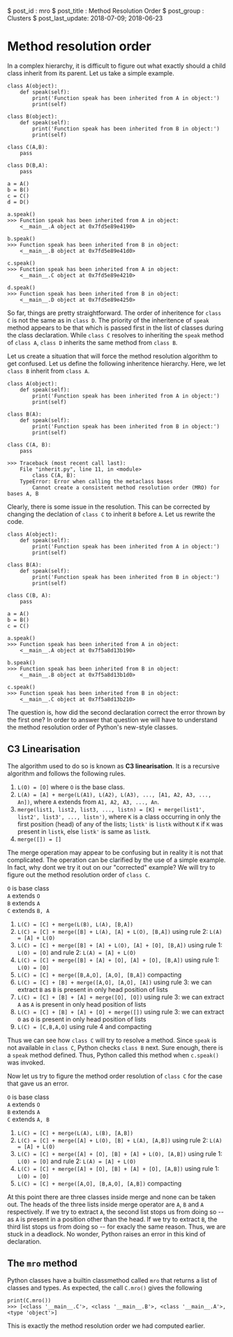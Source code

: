 $ post_id : mro
$ post_title : Method Resolution Order
$ post_group : Clusters
$ post_last_update: 2018-07-09; 2018-06-23

# Method resolution order

In a complex hierarchy, it is difficult to figure out what exactly should a child class inherit from its parent. Let us take a simple example.

    class A(object):
        def speak(self):
            print('Function speak has been inherited from A in object:')
            print(self)

    class B(object):
        def speak(self):
            print('Function speak has been inherited from B in object:')
            print(self)

    class C(A,B):
        pass

    class D(B,A):
        pass

    a = A()
    b = B()
    c = C()
    d = D()

    a.speak()
    >>> Function speak has been inherited from A in object:
        <__main__.A object at 0x7fd5e89e4190>

    b.speak()
    >>> Function speak has been inherited from B in object:
        <__main__.B object at 0x7fd5e89e41d0>

    c.speak()
    >>> Function speak has been inherited from A in object:
        <__main__.C object at 0x7fd5e89e4210>

    d.speak()
    >>> Function speak has been inherited from B in object:
        <__main__.D object at 0x7fd5e89e4250>

So far, things are pretty straightforward. The order of inheritence for `class C` is not the same as in `class D`. The priority of the inheritence of `speak` method appears to be that which is passed first in the list of classes during the class declaration. While `class C` resolves to inheriting the `speak` method of `class A`, `class D` inherits the same method from `class B`.

Let us create a situation that will force the method resolution algorithm to get confused. Let us define the following inheritence hierarchy. Here, we let `class B` inherit from `class A`.

    class A(object):
        def speak(self):
            print('Function speak has been inherited from A in object:')
            print(self)

    class B(A):
        def speak(self):
            print('Function speak has been inherited from B in object:')
            print(self)

    class C(A, B):
        pass

    >>> Traceback (most recent call last):
        File "inherit.py", line 11, in <module>
            class C(A, B):
        TypeError: Error when calling the metaclass bases
            Cannot create a consistent method resolution order (MRO) for bases A, B

Clearly, there is some issue in the resolution. This can be corrected by changing the declation of `class C` to inherit `B` before `A`. Let us rewrite the code.

    class A(object):
        def speak(self):
            print('Function speak has been inherited from A in object:')
            print(self)

    class B(A):
        def speak(self):
            print('Function speak has been inherited from B in object:')
            print(self)

    class C(B, A):
        pass

    a = A()
    b = B()
    c = C()

    a.speak()
    >>> Function speak has been inherited from A in object:
        <__main__.A object at 0x7f5a8d13b190>

    b.speak()
    >>> Function speak has been inherited from B in object:
        <__main__.B object at 0x7f5a8d13b1d0>

    c.speak()
    >>> Function speak has been inherited from B in object:
        <__main__.C object at 0x7f5a8d13b210>

The question is, how did the second declaration correct the error thrown by the first one? In order to answer that question we will have to understand the method resolution order of Python's new-style classes.

## C3 Linearisation

The algorithm used to do so is known as **C3 linearisation**. It is a recursive algorithm and follows the following rules.

1. `L(O) = [O]` where `O` is the base class.
2. `L(A) = [A] + merge(L(A1), L(A2), L(A3), ..., [A1, A2, A3, ..., An])`, where `A` extends from `A1, A2, A3, ..., An`.
3. `merge(list1, list2, list3, ..., listn) = [K] + merge(list1', list2', list3', ..., listn')`, where `K` is a class occurring in only the first position (head) of any of the lists; `listk'` is `listk` without `K` if `K` was present in `listk`, else `listk'` is same as `listk`.
4. `merge([]) = []`

The merge operation may appear to be confusing but in reality it is not that complicated. The operation can be clarified by the use of a simple example. In fact, why dont we try it out on our "corrected" example? We will try to figure out the method resolution order of `class C`.

`O` is base class  
`A` extends `O`  
`B` extends `A`  
`C` extends `B, A`

1. `L(C) = [C] + merge(L(B), L(A), [B,A])`  
2. `L(C) = [C] + merge([B] + L(A), [A] + L(O), [B,A])` using rule 2: `L(A) = [A] + L(O)`  
3. `L(C) = [C] + merge([B] + [A] + L(O), [A] + [O], [B,A])` using rule 1: `L(O) = [O]` and rule 2: `L(A) = [A] + L(O)`  
4. `L(C) = [C] + merge([B] + [A] + [O], [A] + [O], [B,A])` using rule 1: `L(O) = [O]`  
5. `L(C) = [C] + merge([B,A,O], [A,O], [B,A])` compacting  
6. `L(C) = [C] + [B] + merge([A,O], [A,O], [A])` using rule 3: we can extract `B` as `B` is present in only head position of lists  
7. `L(C) = [C] + [B] + [A] + merge([O], [O])` using rule 3: we can extract `A` as `A` is present in only head position of lists  
8. `L(C) = [C] + [B] + [A] + [O] + merge([])`  using rule 3: we can extract `O` as `O` is present in only head position of lists  
9. `L(C) = [C,B,A,O]` using rule 4 and compacting  

Thus we can see how `class C` will try to resolve a method. Since `speak` is not available in `class C`, Python checks `class B` next. Sure enough, there is a `speak` method defined. Thus, Python called this method when `c.speak()` was invoked.

Now let us try to figure the method order resolution of `class C` for the case that gave us an error.

`O` is base class  
`A` extends `O`  
`B` extends `A`  
`C` extends `A, B`

1. `L(C) = [C] + merge(L(A), L(B), [A,B])`  
2. `L(C) = [C] + merge([A] + L(O), [B] + L(A), [A,B])` using rule 2: `L(A) = [A] + L(O)`  
3. `L(C) = [C] + merge([A] + [O], [B] + [A] + L(O), [A,B])` using rule 1: `L(O) = [O]` and rule 2: `L(A) = [A] + L(O)`  
4. `L(C) = [C] + merge([A] + [O], [B] + [A] + [O], [A,B])` using rule 1: `L(O) = [O]`  
5. `L(C) = [C] + merge([A,O], [B,A,O], [A,B])` compacting  

At this point there are three classes inside merge and none can be taken out. The heads of the three lists inside merge operator are `A`, `B` and `A` respectively. If we try to extract `A`, the second list stops us from doing so -- as `A` is present in a position other than the head. If we try to extract `B`, the third list stops us from doing so -- for exacly the same reason. Thus, we are stuck in a deadlock. No wonder, Python raises an error in this kind of declaration.

## The `mro` method

Python classes have a builtin classmethod called `mro` that returns a list of classes and types. As expected, the call `C.mro()` gives the following

    print(C.mro())
    >>> [<class '__main__.C'>, <class '__main__.B'>, <class '__main__.A'>, <type 'object'>]

This is exactly the method resolution order we had computed earlier.
